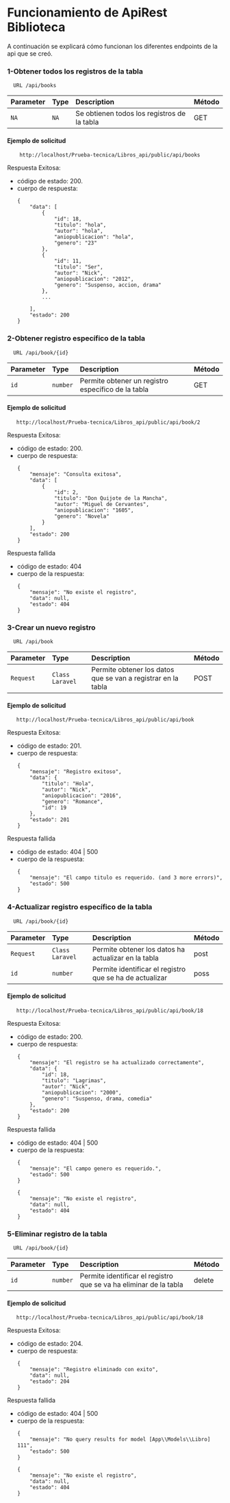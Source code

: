 
# Funcionamiento de ApiRest Biblioteca 

A continuación se explicará cómo funcionan los diferentes endpoints de la api que se creó. 



### 1-Obtener todos los registros de la tabla

```http
  URL /api/books
```

| Parameter | Type | Description                |Método|
| :-------- | :------- | :------------------------- |------|
| `NA` | `NA` | Se obtienen todos los registros de la tabla|GET|

#### Ejemplo de solicitud 
```http
    http://localhost/Prueba-tecnica/Libros_api/public/api/books
```
Respuesta Exitosa:
- código de estado: 200.
- cuerpo de respuesta: 
    ```http
    {
        "data": [
            {
                "id": 18,
                "titulo": "hola",
                "autor": "hola",
                "aniopublicacion": "hola",
                "genero": "23"
            },
            {
                "id": 11,
                "titulo": "Ser",
                "autor": "Nick",
                "aniopublicacion": "2012",
                "genero": "Suspenso, accion, drama"
            },
            ...
       
        ],
        "estado": 200
    }
    ```

### 2-Obtener registro específico de la tabla  


```http
  URL /api/book/{id}
```

| Parameter | Type | Description                |Método|
| :-------- | :------- | :------------------------- |------|
| `id` | `number` | Permite obtener un registro específico de la tabla|GET|


#### Ejemplo de solicitud 
```http
   http://localhost/Prueba-tecnica/Libros_api/public/api/book/2
```
Respuesta Exitosa:
- código de estado: 200.
- cuerpo de respuesta: 
    ```http
    {
        "mensaje": "Consulta exitosa",
        "data": [
            {
                "id": 2,
                "titulo": "Don Quijote de la Mancha",
                "autor": "Miguel de Cervantes",
                "aniopublicacion": "1605",
                "genero": "Novela"
            }
        ],
        "estado": 200
    }
    ```
Respuesta fallida
- código de estado: 404
- cuerpo de la respuesta:
    ```http
    {
        "mensaje": "No existe el registro",
        "data": null,
        "estado": 404
    }
    ```

### 3-Crear un nuevo registro

```http
  URL /api/book
```

| Parameter | Type | Description                |Método|
| :-------- | :------- | :------------------------- |------|
| `Request` | `Class Laravel` |Permite obtener los datos que se van a registrar en la tabla|POST|


#### Ejemplo de solicitud 
```http
   http://localhost/Prueba-tecnica/Libros_api/public/api/book
```
Respuesta Exitosa:
- código de estado: 201.
- cuerpo de respuesta:
    ```http
    {
        "mensaje": "Registro exitoso",
        "data": {
            "titulo": "Hola",
            "autor": "Nick",
            "aniopublicacion": "2016",
            "genero": "Romance",
            "id": 19
        },
        "estado": 201
    }
    ```

Respuesta fallida
- código de estado: 404 | 500
- cuerpo de la respuesta:
    ```http
    {
        "mensaje": "El campo titulo es requerido. (and 3 more errors)",
        "estado": 500
    }
    ```

### 4-Actualizar registro específico de la tabla

```http
  URL /api/book/{id}
```

| Parameter | Type | Description                |Método|
| :-------- | :------- | :------------------------- |------|
| `Request` | `Class Laravel` |Permite obtener los datos ha actualizar en la tabla |post|
|`id`|`number`|Permite identificar el registro que se ha de actualizar|poss|

#### Ejemplo de solicitud 
```http
   http://localhost/Prueba-tecnica/Libros_api/public/api/book/18
```
Respuesta Exitosa:
- código de estado: 200.
- cuerpo de respuesta:
    ```http
    {
        "mensaje": "El registro se ha actualizado correctamente",
        "data": {
            "id": 18,
            "titulo": "Lagrimas",
            "autor": "Nick",
            "aniopublicacion": "2000",
            "genero": "Suspenso, drama, comedia"
        },
        "estado": 200
    }

    ```
Respuesta fallida
- código de estado: 404 | 500
- cuerpo de la respuesta:
    ```http
    {
        "mensaje": "El campo genero es requerido.",
        "estado": 500
    }

    {
        "mensaje": "No existe el registro",
        "data": null,
        "estado": 404
    }
    ```
### 5-Eliminar registro de la tabla

```http
  URL /api/book/{id}
```

| Parameter | Type | Description                |Método|
| :-------- | :------- | :------------------------- |------|
| `id` | `number` |Permite identificar el registro que se va ha eliminar de la tabla|delete|

#### Ejemplo de solicitud 
```http
   http://localhost/Prueba-tecnica/Libros_api/public/api/book/18
```

Respuesta Exitosa:
- código de estado: 204.
- cuerpo de respuesta:
    ```http
    {
        "mensaje": "Registro eliminado con exito",
        "data": null,
        "estado": 204
    }

    ```
Respuesta fallida
- código de estado: 404 | 500
- cuerpo de la respuesta:
    ```http
    {
        "mensaje": "No query results for model [App\\Models\\Libro] 111",
        "estado": 500
    }

    {
        "mensaje": "No existe el registro",
        "data": null,
        "estado": 404
    }
    ```
